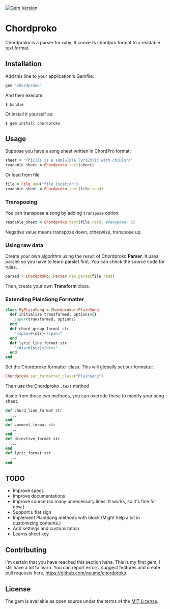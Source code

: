 [![Gem Version](https://badge.fury.io/rb/chordproko.svg)](https://badge.fury.io/rb/chordproko)
# Chordproko

Chordproko is a parser for ruby. It converts chordpro format to a readable text format.

## Installation

Add this line to your application's Gemfile:

```ruby
gem 'chordproko'
```

And then execute:

    $ bundle

Or install it yourself as:

    $ gem install chordproko

## Usage

Suppose you have a song sheet written in ChordPro format:

```ruby
sheet = "Th[C]is is a sam[G]ple lyr[Em]ic with ch[D]ord"
readable_sheet = Chordproko.text(sheet)
```

Or load from file

```ruby
file = File.new("file_location")
readable_sheet = Chordproko.text(file.read)
```
### Transposing

You can transpose a song by adding ```transpose``` option.

```ruby
readable_sheet = Chordproko.text(file.read, transpose: 2)
``` 
Negative value means transpose down, otherwise, transpose up.

### Using raw data

Create your own algorithm using the result of Chordproko **Parser**. It uses parslet so you have to learn parslet first. You can check the source code for rules.
```ruby
parsed = Chordproko::Parser.new.parse(file.read)
```
Then, create your own **Transform** class.

### Extending PlainSong Formatter
```ruby
class MyPlainSong < Chordproko::PlainSong
  def initialize transformed, options={}
    super(transformed, options)
  end
  def chord_group_format str
    "<span>#{str}</span>"
  end
  def lyric_line_format str
    "<div>#{str}</div>"
  end
end
```

Set the Chordproko formatter class. This will globally set our formatter.

```ruby
Chordproko.set_formatter_class("PlainSong")
```

Then use the Chordproko ```.text``` method

Aside from those two methods, you can override these to modify your song sheet.

```ruby
def chord_line_format str
  ...
end
def comment_format str
  ...
end
def directive_format str
  ...
end
def lyric_format str
  ...
end
```
## TODO

+ Improve specs
+ Improve documentations
+ Improve source (so many unnecessary lines. It works, so it's fine for now.)
+ Support ```b``` flat sign 
+ Implement PlainSong methods with block (Might help a lot in customizing contents.)
+ Add settings and customization
+ Learns sheet key.

## Contributing

I'm certain that you have reached this section haha. This is my first gem, I still have a lot to learn. You can report errors, suggest features and create pull requests here, https://github.com/neume/chordproko.


## License

The gem is available as open source under the terms of the [MIT License](http://opensource.org/licenses/MIT).